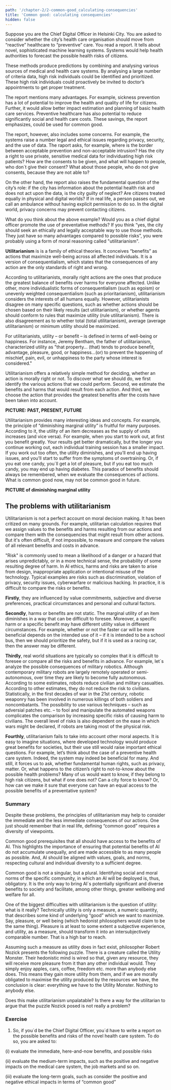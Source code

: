 ```yaml
---
path: '/chapter-2/2-common-good_calculating-consequencies'
title: 'Common good: calculating consequencies'
hidden: false
---
```


<text-box name="Example">

Suppose you are the Chief Digital Officer in Helsinki City. You are asked to consider whether the city’s health care organisation should move from “reactive” healthcare to “preventive” care. You read a report. It tells about novel, sophisticated machine learning systems. Systems would help health authorities to forecast the possible health risks of citizens.

These methods produce predictions by combining and analysing various sources of medical and health care systems. By analysing a large number of criteria data, high risk individuals could be identified and prioritized. These high risk individuals could proactively be invited to doctor’s appointments to get proper treatment.

The report mentions many advantages. For example, sickness prevention has  a lot of potential to improve the health and quality of life for citizens. Further, it would allow better impact estimation and planning of basic health care services. Preventive healthcare has also potential to reduce significantly social and health care costs. These savings, the report emphasizes, could be used for common good.

The report, however, also includes some concerns.  For example, the systems raise a number legal and ethical issues regarding privacy, security, and the use of data. The raport asks, for example, where is the border between acceptable prevention and non-acceptable intrusion? Has the city a right to use private, sensitive medical data for individuating high risk patients? How are the consents to be given, and what will happen to people, who don´t give their consent? What about those people, who do not give consents, because they are not able to?

On the other hand, the report also raises the fundamental question of the city’s role:  if the city has information about the potential health risk and does not act upon the data, is the city guilty of neglect?  Are citizens treated equally in physical and digital worlds? If in real life, a person passes out, we call an ambulance without having explicit permission to do so. In the digital world, privacy concerns may prevent contacting citizens.

</text-box>

What do you think about the above example? Would you as a chief digital officer promote the use of preventative methods? If you think “yes, the city should seek an ethically and legally acceptable way to use those methods. They just have so many advantages compared to possible risks”, you were probably using a form of moral reasoning called "utilitarianism".

<text-box name="Utilitarianism">

**Utilitarianism** is is a family of ethical  theories. It conceives “benefits” as actions that maximize well-being across all affected individuals. It is a version of consequentialism, which states that the consequences of any action are the only standards of right and wrong.

</text-box>

According to utilitarianists,  morally right actions are the ones that produce the greatest balance of benefits over harms for everyone affected. Unlike other, more individualistic forms of consequentialism (such as egoism) or unevenly weighted consequentialism (such as prioritarianism), utilitarianism considers the interests of all humans equally. However, utilitarianists disagree on many specific questions, such as whether actions should be chosen based on their likely results (act utilitarianism), or whether agents should conform to rules that maximize utility (rule utilitarianism). There is also disagreement as to whether total (total utilitarianism), average (average utilitarianism) or minimum utility should be maximized.

For utilitarianists, utility – or benefit – is defined in terms of well-being or happiness. For instance, Jeremy Bentham, the father of utilitarianism, characterized utility as "that property… (that) tends to produce benefit, advantage, pleasure, good, or happiness…(or) to prevent the happening of mischief, pain, evil, or unhappiness to the party whose interest is considered."

Utilitarianism offers a relatively simple method for deciding, whether an action is morally right or not. To discover what we should do, we first identify the various actions that we could perform. Second, we estimate the benefits and harms that would result from each action. And third, we choose the action that provides the greatest benefits after the costs have been taken into account.


**PICTURE: PAST, PRESENT, FUTURE**

Utilitarianism provides many interesting ideas and concepts. For example, the principle of “diminishing marginal utility” is fruitful for many purposes. According to it, the utility of an item decreases as the supply of units increases (and vice versa). For example, when you start to work out, at first you benefit greatly. Your results get better dramatically, but the longer you continue working out, each individual training session has a smaller impact. If you work out too often, the utility diminishes, and you’ll end up having issues, and you’ll start to suffer from the symptoms of overtraining. Or, if you eat one candy, you´ll  get a lot of pleasure, but if you eat too much candy, you may end up having diabetes. This paradox of benefits should always be remembered, when we evaluate the consequences of actions. What is common good now, may not be common good in future.

**PICTURE of diminishing marginal utility**

## The problems with utilitarianism

Utilitarianism is not a perfect account on moral decision making. It has been critized on many grounds. For
example, utilitarian calculation requires that we assign values to the benefits and harms resulting from our
actions and compare them with the consequencies that might result from other actions. But it's often
difficult, if not impossible, to measure and compare the values of all relevant benefits and costs in
advance.

<text-box variant="hint" name="Risks">

"Risk" is commonly used to mean a likelihood of a danger or a hazard that arises unpredictably, or in a more technical sense, the probability of some resulting degree of harm. In AI ethics, harms and risks are taken to arise from design, inappropriate application or intentional misuse of the technology. Typical examples are risks such as discrimination, violation of privacy, security issues, cyberwarfare or malicious hacking. In practice, it is difficult to compare the risks or benefits.

**Firstly**, they are influenced by value commitments, subjective and diverse preferences, practical circumstances and personal and cultural factors.

**Secondly**, harms or benefits are not static. The marginal utility of an item diminishes in a way that can be difficult to foresee. Moreover, a specific harm or a specific benefit may have different utility value in different circumstances. For example, whether or not the faster car will be more beneficial depends on the intended use of it – if it is intended to be a school bus, then we should prioritize the safety, but if it is used as a racing car, then the answer may be different.

**Thirdly**, real world situations are typically so complex that it is difficult to foresee or compare all the risks and benefits in advance. For example, let´s analyze the possible consequences of military robotics. Although  contemporary military robots are largely remotely operated or semi-autonomous, over time they are likely to become fully autonomous. According to some estimates, robots reduce civilian and military casualties.  According to other estimates, they do not reduce the risk to civilians. Statistically, in the first decades of war in the 21st century, robotic weaponry has been involved in numerous killings of both soldiers and noncombatants. The possibility to use various techniques – such as adversial patches etc. – to fool and manipulate the automated weapons complicates the comparison by increasing specific risks of causing harm to civilians. The overall level of risks is also dependent on the ease in which wars might be declared, if robots are taking most of the physical risk.

**Fourthly**, utilitarianism fails to take into account other moral aspects. It is easy to imagine situations, where developed technology would produce great benefits for societies, but their use still would raise important ethical questions. For example, let’s think about the case of a preventive health care system. Indeed, the system may indeed be beneficial for many. And still, it forces us to ask, whether fundamental human rights, such as privacy, matter. Or, what happens to the citizen’s right to not-to-know about the possible health problems? Many of us would want to know, if they belong to high risk citizens, but what if one does not? Can a city force to know? Or, how can we make it sure that everyone can have an equal access to the possible benefits of a preventative system?

</text-box>

### Summary

Despite these problems, the principles of utilitarianism may help to consider the immediate and the less immediate consequences of our actions. One just should remember that in real life, defining “common good” requires a diversity of viewpoints.

<text-box name="Common good">

Common good prerequisites that all should have access to the benefits of AI. This highlights the importance of ensuring that potential benefits of AI do not accumulate unequally, and are made accessible to as many people as possible. And, AI should be aligned with values, goals, and norms, respecting cultural and individual diversity to a sufficient degree.

Common good is not a singular, but a plural. Identifying social and moral norms of the specific community, in which an AI will be deployed is, thus, obligatory. It is the only way to bring AI´s potentially significant and diverse benefits to society and facilitate, among other things, greater wellbeing and welfare for all.

</text-box>

<text-box name="Nozick’s utility monster">

One of the biggest difficulties with utilitarianism is the question of utility: what is it really? Technically utility is only a measure, a numeric quantity, that describes some kind of underlying “good” which we want to maximize. Say, pleasure, or well being (which hedonist philosophers would claim to be the same thing). Pleasure is at least to some extent a subjective experience, and utility, as a measure, should transform it into an intersubjectively comparable number. That is a high bar to reach.

Assuming such a measure as utility does in fact exist, philosopher Robert Nozick presents the following puzzle. There is a creature called the Utility Monster. Their hedonistic mind is wired so that, given any resource, they will receive more pleasure from it than any other individual would. They simply enjoy apples, cars, coffee, freedom etc. more than anybody else does.  This means they gain more utility from them, and if we are morally obligated to maximise the utility produced by the resources we have, the conclusion is clear: everything we have to the Utility Monster. Nothing to anybody else.

Does this make utilitarianism unpalatable? Is there a way for the utilitarian to argue that the puzzle Nozick posed is not really a problem?

</text-box>

### Exercise

1. So, if you´d be the Chief Digital Officer, you´d have to write a report on the possible benefits and
risks of the novel health care system. To do so, you are asked to:

(i) evaluate the immediate, here-and-now benefits, and possible risks

(ii) evaluate the medium-term impacts, such as the positive and negative impacts on the medical
care system, the job markets and so on.

(iii) evaluate the long-term goals, such as consider the positive and negative ethical impacts in
terms of “common good”
